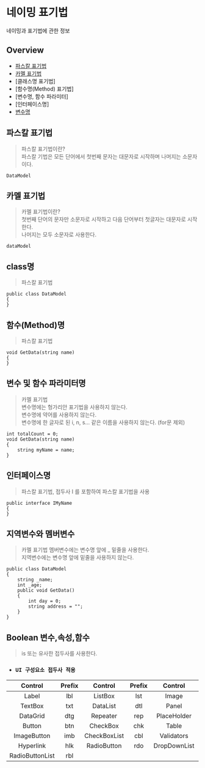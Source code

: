 # 네이밍 표기법

네이밍과 표기법에 관한 정보

## Overview
- [파스칼 표기법](#파스칼-표기법)
- [카멜 표기법](#카멜-표기법)
- [클래스명 표기법]
- [함수명(Method) 표기법]
- [변수명, 함수 파라미터]
- [인터페이스명]
- [변수명](#Boolean-변수,속성,함수)

## 파스칼 표기법
> 파스칼 표기법이란? </br>
> 파스칼 기법은 모든 단어에서 첫번째 문자는 대문자로 시작하며 나머지는 소문자이다. </br>
```
DataModel
```

## 카멜 표기법
> 카멜 표기법이란? </br>
> 첫번째 단어의 문자만 소문자로 시작하고 다음 단어부터 첫글자는 대문자로 시작한다. </br>
> 나머지는 모두 소문자로 사용한다.
```
dataModel
```

## class명
> 파스칼 표기법
```
public class DataModel
{
}
```

## 함수(Method)명
> 파스칼 표기법
```
void GetData(string name)
{
}
```

## 변수 및 함수 파라미터명
> 카멜 표기법 </br>
> 변수명에는 헝가리안 표기법을 사용하지 않는다. </br>
> 변수명에 약어를 사용하지 않는다. </br>
> 변수명에 한 글자로 된 i, n, s... 같은 이름을 사용하지 않는다. (for문 제외)
```
int totalCount = 0;
void GetData(string name)
{
    string myName = name;
}
```

## 인터페이스명
> 파스칼 표기법, 접두사 I 를 포함하여 파스칼 표기법을 사용
```
public interface IMyName
{
}
```

## 지역변수와 멤버변수
> 카멜 표기법
> 멤버변수에는 변수명 앞에 _ 밑줄을 사용한다. </br>
> 지역변수에는 변수명 앞에  밑줄을 사용하지 않는다.
```
public class DataModel
{
    string _name;
    int _age;
    public void GetData()
    {
        int day = 0;
        string address = "";
    }
}
```

## Boolean 변수,속성,함수
> is 또는 유사한 접두사를 사용한다.



- ### `UI 구성요소 접두사 적용`
| Control | Prefix | Control | Prefix | Control | Prefix |
|:-----:|:-----:|:-----:|:-----:|:-----:|:-----:|
| Label | lbl | ListBox | lst | Image | img |
| TextBox | txt | DataList | dtl | Panel | pnl |
| DataGrid | dtg | Repeater | rep | PlaceHolder | phd |
| Button | btn | CheckBox | chk | Table | tbl |
| ImageButton | imb | CheckBoxList | cbl | Validators | val |
| Hyperlink | hlk | RadioButton | rdo | DropDownList | ddl |
| RadioButtonList | rbl |

